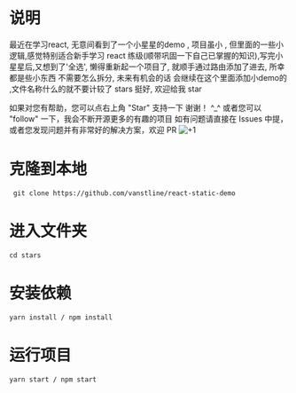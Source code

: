 # 说明

最近在学习react, 无意间看到了一个小星星的demo , 项目虽小 , 但里面的一些小逻辑,感觉特别适合新手学习 react 练级(顺带巩固一下自己已掌握的知识),写完小星星后,又想到了'全选', 懒得重新起一个项目了, 就顺手通过路由添加了进去, 所幸都是些小东西 不需要怎么拆分,  未来有机会的话 会继续在这个里面添加小demo的 ,文件名称什么的就不要计较了  stars 挺好, 欢迎给我 star

如果对您有帮助，您可以点右上角 "Star" 支持一下 谢谢！ ^_^ 或者您可以 "follow" 一下，我会不断开源更多的有趣的项目 如有问题请直接在 Issues 中提，或者您发现问题并有非常好的解决方案，欢迎 PR ![+1](https://assets-cdn.github.com/images/icons/emoji/unicode/1f44d.png) 

# 克隆到本地

```
 git clone https://github.com/vanstline/react-static-demo
```

# 进入文件夹

```
cd stars
```

# 安装依赖

```
yarn install / npm install
```

# 运行项目

```
yarn start / npm start
```

